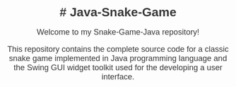 <div style="text-align: center; font-family: Arial, sans-serif;">
  <h1 style="color: #3A3A3A;"># Java-Snake-Game</h1>
  <p style="color: #3A3A3A; font-size: 18px;">Welcome to my Snake-Game-Java repository!</p>
  <p style="color: #3A3A3A; font-size: 18px;">This repository contains the complete source code for a classic snake game implemented in Java programming language and the Swing GUI widget toolkit used for the developing a user interface.</p>
</div>
